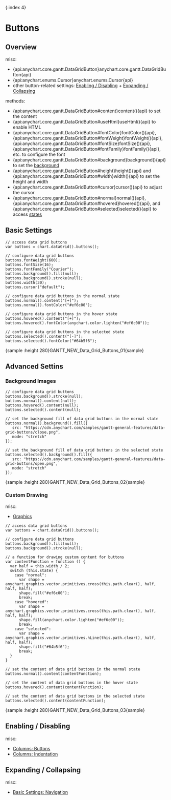 {:index 4}
# Buttons

## Overview

misc:

* {api:anychart.core.gantt.DataGridButton}anychart.core.gantt.DataGridButton{api}
* {api:anychart.enums.Cursor}anychart.enums.Cursor{api}
* other button-related settings: [Enabling / Disabling](#enabling_/_disabling) + [Expanding / Collapsing](#expanding_/_collapsing)

methods:

* {api:anychart.core.gantt.DataGridButton#content}content(){api} to set the content
* {api:anychart.core.gantt.DataGridButton#useHtml}useHtml(){api} to enable HTML
* {api:anychart.core.gantt.DataGridButton#fontColor}fontColor(){api}, {api:anychart.core.gantt.DataGridButton#fontWeight}fontWeight(){api}, {api:anychart.core.gantt.DataGridButton#fontSize}fontSize(){api}, {api:anychart.core.gantt.DataGridButton#fontFamily}fontFamily(){api}, etc. to configure the font
* {api:anychart.core.gantt.DataGridButton#background}background(){api} to set the [background](../../Appearance_Settings/Background)
* {api:anychart.core.gantt.DataGridButton#height}height(){api} and {api:anychart.core.gantt.DataGridButton#width}width(){api} to set the height and width
* {api:anychart.core.gantt.DataGridButton#cursor}cursor(){api} to adjust the cursor
* {api:anychart.core.gantt.DataGridButton#normal}normal(){api}, {api:anychart.core.gantt.DataGridButton#hovered}hovered(){api}, and {api:anychart.core.gantt.DataGridButton#selected}selected(){api} to access [states](../../Common_Settings/Interactivity/States)

## Basic Settings

```
// access data grid buttons
var buttons = chart.dataGrid().buttons();

// configure data grid buttons
buttons.fontWeight(600);
buttons.fontSize(16);
buttons.fontFamily("Courier");
buttons.background().fill(null);
buttons.background().stroke(null);
buttons.width(30);
buttons.cursor("default");

// configure data grid buttons in the normal state
buttons.normal().content("[+]");
buttons.normal().fontColor("#ef6c00");

// configure data grid buttons in the hover state
buttons.hovered().content("[+]");
buttons.hovered().fontColor(anychart.color.lighten("#ef6c00"));

// configure data grid buttons in the selected state
buttons.selected().content("[-]");
buttons.selected().fontColor("#64b5f6");
```

{sample :height 280}GANTT\_NEW\_Data\_Grid\_Buttons\_01{sample}

## Advanced Settins

### Background Images

```
// configure data grid buttons
buttons.background().stroke(null);
buttons.normal().content(null);
buttons.hovered().content(null);
buttons.selected().content(null);

// set the background fill of data grid buttons in the normal state
buttons.normal().background().fill({
   src: "https://cdn.anychart.com/samples/gantt-general-features/data-grid-buttons/close.png",
   mode: "stretch"
});

// set the background fill of data grid buttons in the selected state
buttons.selected().background().fill({
   src: "https://cdn.anychart.com/samples/gantt-general-features/data-grid-buttons/open.png",
   mode: "stretch"
});   
```

{sample :height 280}GANTT\_NEW\_Data\_Grid\_Buttons\_02{sample}

### Custom Drawing

misc:

* [Graphics](../../Graphics)


```
// access data grid buttons
var buttons = chart.dataGrid().buttons();

// configure data grid buttons
buttons.background().fill(null);
buttons.background().stroke(null);

// a function for drawing custom content for buttons
var contentFunction = function () {
  var half = this.width / 2;
  switch (this.state) {
    case "normal":
      var shape = anychart.graphics.vector.primitives.cross(this.path.clear(), half, half, half);
      shape.fill("#ef6c00");
      break;
    case "hovered":
      var shape = anychart.graphics.vector.primitives.cross(this.path.clear(), half, half, half);
      shape.fill(anychart.color.lighten("#ef6c00"));
      break;
    case "selected":
      var shape = anychart.graphics.vector.primitives.hLine(this.path.clear(), half, half, half);
      shape.fill("#64b5f6");
      break;
  }
}

// set the content of data grid buttons in the normal state
buttons.normal().content(contentFunction);

// set the content of data grid buttons in the hover state
buttons.hovered().content(contentFunction);

// set the content of data grid buttons in the selected state
buttons.selected().content(contentFunction);
```

{sample :height 280}GANTT\_NEW\_Data\_Grid\_Buttons\_03{sample}

## Enabling / Disabling

misc:

* [Columns: Buttons](Columns#buttons)
* [Columns: Indentation](Columns#indentation)

## Expanding / Collapsing

misc:

* [Basic Settings: Navigation](../Basic_Settings#navigation)
